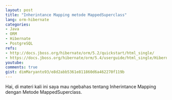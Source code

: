 ```yaml
---
layout: post
title: "Inherintance Mapping metode MappedSuperclass"
lang: orm-hibernate
categories:
- Java
- ORM
- Hibernate
- PostgreSQL
refs: 
- http://docs.jboss.org/hibernate/orm/5.2/quickstart/html_single/
- https://docs.jboss.org/hibernate/orm/5.4/userguide/html_single/Hibernate_User_Guide.html#entity-inheritance-mapped-superclass
youtube: 
comments: true
gist: dimMaryanto93/e8d2abb5361e811860d6a462270f119b
---
```


Hai, di materi kali ini saya mau ngebahas tentang Inherintance Mapping dengan Metode MappedSuperclass.